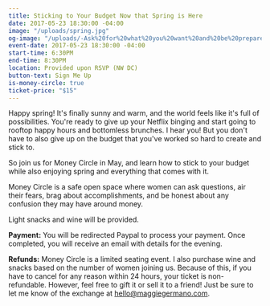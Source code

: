 ```yaml
---
title: Sticking to Your Budget Now that Spring is Here
date: 2017-05-23 18:30:00 -04:00
image: "/uploads/spring.jpg"
og-image: "/uploads/-Ask%20for%20what%20you%20want%20and%20be%20prepared%20to%20get%20it.-%20(1).png"
event-date: 2017-05-23 18:30:00 -04:00
start-time: 6:30PM
end-time: 8:30PM
location: Provided upon RSVP (NW DC)
button-text: Sign Me Up
is-money-circle: true
ticket-price: "$15"
---
```


Happy spring! It's finally sunny and warm, and the world feels like it's full of possibilities. You're ready to give up your Netflix binging and start going to rooftop happy hours and bottomless brunches. I hear you! But you don't have to also give up on the budget that you've worked so hard to create and stick to.

So join us for Money Circle in May, and learn how to stick to your budget while also enjoying spring and everything that comes with it.

Money Circle is a safe open space where women can ask questions, air their fears, brag about accomplishments, and be honest about any confusion they may have around money.

Light snacks and wine will be provided.

**Payment:** You will be redirected Paypal to process your payment. Once completed, you will receive an email with details for the evening.

**Refunds:** Money Circle is a limited seating event. I also purchase wine and snacks based on the number of women joining us. Because of this, if you have to cancel for any reason within 24 hours, your ticket is non-refundable. However, feel free to gift it or sell it to a friend! Just be sure to let me know of the exchange at hello@maggiegermano.com.